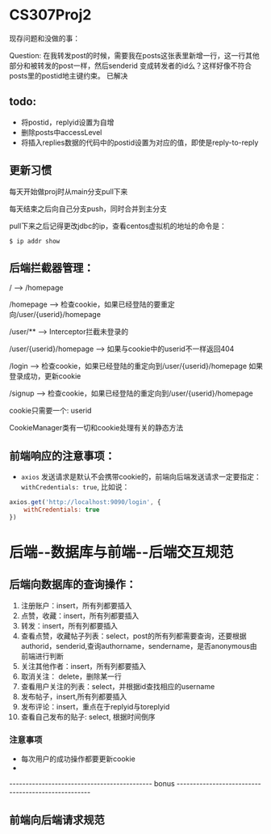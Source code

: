 # CS307Proj2

现存问题和没做的事：

Question:
在我转发post的时候，需要我在posts这张表里新增一行，这一行其他部分和被转发的post一样，然后senderid 变成转发者的id么？这样好像不符合posts里的postid地主键约束。
已解决

## todo: 
- 将postid，replyid设置为自增
- 删除posts中accessLevel
- 将插入replies数据的代码中的postid设置为对应的值，即使是reply-to-reply


## 更新习惯
每天开始做proj时从main分支pull下来

每天结束之后向自己分支push，同时合并到主分支

pull下来之后记得更改jdbc的ip，查看centos虚拟机的地址的命令是：
```
$ ip addr show
```
## 后端拦截器管理：
/    -->    /homepage

/homepage --> 检查cookie，如果已经登陆的要重定向/user/{userid}/homepage

/user/** --> Interceptor拦截未登录的

/user/{userid}/homepage --> 如果与cookie中的userid不一样返回404

/login -->
检查cookie，如果已经登陆的重定向到/user/{userid}/homepage
如果登录成功，更新cookie

/signup --> 检查cookie，如果已经登陆的重定向到/user/{userid}/homepage

cookie只需要一个: userid

CookieManager类有一切和cookie处理有关的静态方法

## 前端响应的注意事项：
- `axios` 发送请求是默认不会携带cookie的，前端向后端发送请求一定要指定： `withCredentials: true`, 比如说：
```javascript
axios.get('http://localhost:9090/login', {
    withCredentials: true
})
```
# 后端--数据库与前端--后端交互规范
## 后端向数据库的查询操作：
1. 注册账户：insert，所有列都要插入
2. 点赞，收藏：insert，所有列都要插入
3. 转发：insert，所有列都要插入
4. 查看点赞，收藏帖子列表：select，post的所有列都需要查询，还要根据authorid，senderid,查询authorname，sendername，是否anonymous由前端进行判断
5. 关注其他作者：insert，所有列都要插入
6. 取消关注： delete，删除某一行
7. 查看用户关注的列表：select，并根据id查找相应的username
8. 发布帖子，insert,所有列都要插入
9. 发布评论：insert，重点在于replyid与toreplyid
10. 查看自己发布的贴子: select, 根据时间倒序

### 注意事项
- 每次用户的成功操作都要更新cookie
- 

-------------------------------------------- bonus ---------------------------------------------------

## 前端向后端请求规范